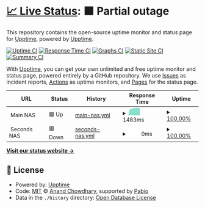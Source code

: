 # [📈 Live Status](https://upptime.github.io/upptime): <!--live status--> **🟧 Partial outage**

This repository contains the open-source uptime monitor and status page for [Upptime](https://upptime.js.org), powered by [Upptime](https://github.com/upptime/upptime).

[![Uptime CI](https://github.com/a4649/status/workflows/Uptime%20CI/badge.svg)](https://github.com/a4649/status/actions?query=workflow%3A%22Uptime+CI%22)
[![Response Time CI](https://github.com/a4649/status/workflows/Response%20Time%20CI/badge.svg)](https://github.com/a4649/status/actions?query=workflow%3A%22Response+Time+CI%22)
[![Graphs CI](https://github.com/a4649/status/workflows/Graphs%20CI/badge.svg)](https://github.com/a4649/status/actions?query=workflow%3A%22Graphs+CI%22)
[![Static Site CI](https://github.com/a4649/status/workflows/Static%20Site%20CI/badge.svg)](https://github.com/a4649/status/actions?query=workflow%3A%22Static+Site+CI%22)
[![Summary CI](https://github.com/a4649/status/workflows/Summary%20CI/badge.svg)](https://github.com/a4649/status/actions?query=workflow%3A%22Summary+CI%22)

With [Upptime](https://upptime.js.org), you can get your own unlimited and free uptime monitor and status page, powered entirely by a GitHub repository. We use [Issues](https://github.com/upptime/upptime/issues) as incident reports, [Actions](https://github.com/a4649/status/actions) as uptime monitors, and [Pages](https://upptime.github.io/upptime) for the status page.

<!--start: status pages-->
<!-- This summary is generated by Upptime (https://github.com/upptime/upptime) -->
<!-- Do not edit this manually, your changes will be overwritten -->
<!-- prettier-ignore -->
| URL | Status | History | Response Time | Uptime |
| --- | ------ | ------- | ------------- | ------ |
| <img alt="" src="https://icons.duckduckgo.com/ip3/null.ico" height="13"> Main NAS | 🟩 Up | [main-nas.yml](https://github.com/a4649/status/commits/HEAD/history/main-nas.yml) | <details><summary><img alt="Response time graph" src="./graphs/main-nas/response-time-week.png" height="20"> 1483ms</summary><br><a href="https://a4649.github.io/status/history/main-nas"><img alt="Response time 1295" src="https://img.shields.io/endpoint?url=https%3A%2F%2Fraw.githubusercontent.com%2Fa4649%2Fstatus%2FHEAD%2Fapi%2Fmain-nas%2Fresponse-time.json"></a><br><a href="https://a4649.github.io/status/history/main-nas"><img alt="24-hour response time 1569" src="https://img.shields.io/endpoint?url=https%3A%2F%2Fraw.githubusercontent.com%2Fa4649%2Fstatus%2FHEAD%2Fapi%2Fmain-nas%2Fresponse-time-day.json"></a><br><a href="https://a4649.github.io/status/history/main-nas"><img alt="7-day response time 1483" src="https://img.shields.io/endpoint?url=https%3A%2F%2Fraw.githubusercontent.com%2Fa4649%2Fstatus%2FHEAD%2Fapi%2Fmain-nas%2Fresponse-time-week.json"></a><br><a href="https://a4649.github.io/status/history/main-nas"><img alt="30-day response time 1434" src="https://img.shields.io/endpoint?url=https%3A%2F%2Fraw.githubusercontent.com%2Fa4649%2Fstatus%2FHEAD%2Fapi%2Fmain-nas%2Fresponse-time-month.json"></a><br><a href="https://a4649.github.io/status/history/main-nas"><img alt="1-year response time 1295" src="https://img.shields.io/endpoint?url=https%3A%2F%2Fraw.githubusercontent.com%2Fa4649%2Fstatus%2FHEAD%2Fapi%2Fmain-nas%2Fresponse-time-year.json"></a></details> | <details><summary><a href="https://a4649.github.io/status/history/main-nas">100.00%</a></summary><a href="https://a4649.github.io/status/history/main-nas"><img alt="All-time uptime 98.49%" src="https://img.shields.io/endpoint?url=https%3A%2F%2Fraw.githubusercontent.com%2Fa4649%2Fstatus%2FHEAD%2Fapi%2Fmain-nas%2Fuptime.json"></a><br><a href="https://a4649.github.io/status/history/main-nas"><img alt="24-hour uptime 100.00%" src="https://img.shields.io/endpoint?url=https%3A%2F%2Fraw.githubusercontent.com%2Fa4649%2Fstatus%2FHEAD%2Fapi%2Fmain-nas%2Fuptime-day.json"></a><br><a href="https://a4649.github.io/status/history/main-nas"><img alt="7-day uptime 100.00%" src="https://img.shields.io/endpoint?url=https%3A%2F%2Fraw.githubusercontent.com%2Fa4649%2Fstatus%2FHEAD%2Fapi%2Fmain-nas%2Fuptime-week.json"></a><br><a href="https://a4649.github.io/status/history/main-nas"><img alt="30-day uptime 98.40%" src="https://img.shields.io/endpoint?url=https%3A%2F%2Fraw.githubusercontent.com%2Fa4649%2Fstatus%2FHEAD%2Fapi%2Fmain-nas%2Fuptime-month.json"></a><br><a href="https://a4649.github.io/status/history/main-nas"><img alt="1-year uptime 98.49%" src="https://img.shields.io/endpoint?url=https%3A%2F%2Fraw.githubusercontent.com%2Fa4649%2Fstatus%2FHEAD%2Fapi%2Fmain-nas%2Fuptime-year.json"></a></details>
| <img alt="" src="https://icons.duckduckgo.com/ip3/null.ico" height="13"> Seconds NAS | 🟥 Down | [seconds-nas.yml](https://github.com/a4649/status/commits/HEAD/history/seconds-nas.yml) | <details><summary><img alt="Response time graph" src="./graphs/seconds-nas/response-time-week.png" height="20"> 0ms</summary><br><a href="https://a4649.github.io/status/history/seconds-nas"><img alt="Response time 0" src="https://img.shields.io/endpoint?url=https%3A%2F%2Fraw.githubusercontent.com%2Fa4649%2Fstatus%2FHEAD%2Fapi%2Fseconds-nas%2Fresponse-time.json"></a><br><a href="https://a4649.github.io/status/history/seconds-nas"><img alt="24-hour response time 0" src="https://img.shields.io/endpoint?url=https%3A%2F%2Fraw.githubusercontent.com%2Fa4649%2Fstatus%2FHEAD%2Fapi%2Fseconds-nas%2Fresponse-time-day.json"></a><br><a href="https://a4649.github.io/status/history/seconds-nas"><img alt="7-day response time 0" src="https://img.shields.io/endpoint?url=https%3A%2F%2Fraw.githubusercontent.com%2Fa4649%2Fstatus%2FHEAD%2Fapi%2Fseconds-nas%2Fresponse-time-week.json"></a><br><a href="https://a4649.github.io/status/history/seconds-nas"><img alt="30-day response time 0" src="https://img.shields.io/endpoint?url=https%3A%2F%2Fraw.githubusercontent.com%2Fa4649%2Fstatus%2FHEAD%2Fapi%2Fseconds-nas%2Fresponse-time-month.json"></a><br><a href="https://a4649.github.io/status/history/seconds-nas"><img alt="1-year response time 0" src="https://img.shields.io/endpoint?url=https%3A%2F%2Fraw.githubusercontent.com%2Fa4649%2Fstatus%2FHEAD%2Fapi%2Fseconds-nas%2Fresponse-time-year.json"></a></details> | <details><summary><a href="https://a4649.github.io/status/history/seconds-nas">100.00%</a></summary><a href="https://a4649.github.io/status/history/seconds-nas"><img alt="All-time uptime 94.25%" src="https://img.shields.io/endpoint?url=https%3A%2F%2Fraw.githubusercontent.com%2Fa4649%2Fstatus%2FHEAD%2Fapi%2Fseconds-nas%2Fuptime.json"></a><br><a href="https://a4649.github.io/status/history/seconds-nas"><img alt="24-hour uptime 100.00%" src="https://img.shields.io/endpoint?url=https%3A%2F%2Fraw.githubusercontent.com%2Fa4649%2Fstatus%2FHEAD%2Fapi%2Fseconds-nas%2Fuptime-day.json"></a><br><a href="https://a4649.github.io/status/history/seconds-nas"><img alt="7-day uptime 100.00%" src="https://img.shields.io/endpoint?url=https%3A%2F%2Fraw.githubusercontent.com%2Fa4649%2Fstatus%2FHEAD%2Fapi%2Fseconds-nas%2Fuptime-week.json"></a><br><a href="https://a4649.github.io/status/history/seconds-nas"><img alt="30-day uptime 100.00%" src="https://img.shields.io/endpoint?url=https%3A%2F%2Fraw.githubusercontent.com%2Fa4649%2Fstatus%2FHEAD%2Fapi%2Fseconds-nas%2Fuptime-month.json"></a><br><a href="https://a4649.github.io/status/history/seconds-nas"><img alt="1-year uptime 94.25%" src="https://img.shields.io/endpoint?url=https%3A%2F%2Fraw.githubusercontent.com%2Fa4649%2Fstatus%2FHEAD%2Fapi%2Fseconds-nas%2Fuptime-year.json"></a></details>

<!--end: status pages-->

[**Visit our status website →**](https://upptime.github.io/upptime)

## 📄 License

- Powered by: [Upptime](https://github.com/upptime/upptime)
- Code: [MIT](./LICENSE) © [Anand Chowdhary](https://anandchowdhary.com), supported by [Pabio](https://pabio.com)
- Data in the `./history` directory: [Open Database License](https://opendatacommons.org/licenses/odbl/1-0/)
